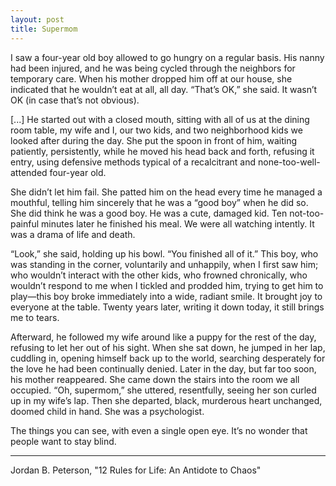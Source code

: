 ```yaml
---
layout: post
title: Supermom
---
```


I saw a four-year old boy allowed to go hungry on a regular basis. His nanny had been injured, and he was being cycled through the neighbors for temporary care. When his mother dropped him off at our house, she indicated that he wouldn’t eat at all, all day. “That’s OK,” she said. It wasn’t OK (in case that’s not obvious).

[...] He started out with a closed mouth, sitting with all of us at the dining room table, my wife and I, our two kids, and two neighborhood kids we looked after during the day. She put the spoon in front of him, waiting patiently, persistently, while he moved his head back and forth, refusing it entry, using defensive methods typical of a recalcitrant and none-too-well-attended four-year old.

She didn’t let him fail. She patted him on the head every time he managed a mouthful, telling him sincerely that he was a “good boy” when he did so. She did think he was a good boy. He was a cute, damaged kid. Ten not-too-painful minutes later he finished his meal. We were all watching intently. It was a drama of life and death.

“Look,” she said, holding up his bowl. “You finished all of it.” This boy, who was standing in the corner, voluntarily and unhappily, when I first saw him; who wouldn’t interact with the other kids, who frowned chronically, who wouldn’t respond to me when I tickled and prodded him, trying to get him to play—this boy broke immediately into a wide, radiant smile. It brought joy to everyone at the table. Twenty years later, writing it down today, it still brings me to tears.

Afterward, he followed my wife around like a puppy for the rest of the day, refusing to let her out of his sight. When she sat down, he jumped in her lap, cuddling in, opening himself back up to the world, searching desperately for the love he had been continually denied. Later in the day, but far too soon, his mother reappeared. She came down the stairs into the room we all occupied. “Oh, supermom,” she uttered, resentfully, seeing her son curled up in my wife’s lap. Then she departed, black, murderous heart unchanged, doomed child in hand. She was a psychologist.

The things you can see, with even a single open eye. It’s no wonder that people want to stay blind.

___
Jordan B. Peterson, "12 Rules for Life: An Antidote to Chaos"

